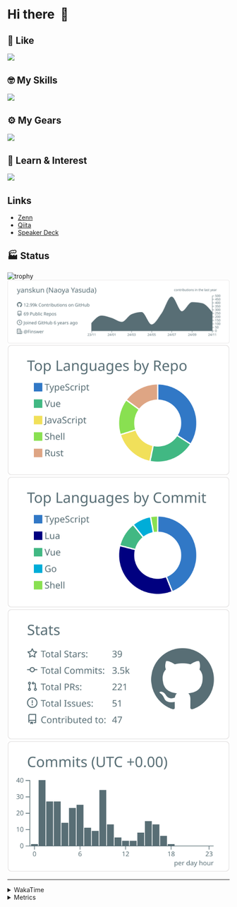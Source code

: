 # Hi there&nbsp; :wave:

## 💌 Like
<img src="https://go-skill-icons.vercel.app/api/icons?i=github" />

## 🤓 My Skills
<img src="https://go-skill-icons.vercel.app/api/icons?i=js,ts,vue,nuxtjs,react,nextjs,go,lua,git" />

## ⚙️ My Gears
<img src="https://go-skill-icons.vercel.app/api/icons?i=neovim,vscode,githubcopilot,alacritty,tmux" />

## 📖 Learn & Interest
<img src="https://go-skill-icons.vercel.app/api/icons?i=rust,deno,css,zig,playwright,githubactions,storybook,netlify,eslint" />

## Links
- [Zenn](https://zenn.dev/yanskun)
- [Qiita](https://qiita.com/yanskun)
- [Speaker Deck](https://speakerdeck.com/yanskun)

<!-- https://github.com/ryo-ma/github-profile-trophy -->

## 🏭 Status

<img src="https://github-profile-trophy.vercel.app/?username=yanskun&theme=onedark&row=1" alt="trophy">

<!-- https://github.com/vn7n24fzkq/github-profile-summary-cards -->
<picture>
  <source media="(prefers-color-scheme: dark)" srcset="https://raw.githubusercontent.com/yanskun/yanskun/master/profile-summary-card-output/nord_dark/0-profile-details.svg">
 <img src="https://raw.githubusercontent.com/yanskun/yanskun/master/profile-summary-card-output/default/0-profile-details.svg">
</picture>
<br>
<picture>
  <source media="(prefers-color-scheme: dark)" srcset="https://raw.githubusercontent.com/yanskun/yanskun/master/profile-summary-card-output/nord_dark/1-repos-per-language.svg">
 <img src="https://raw.githubusercontent.com/yanskun/yanskun/master/profile-summary-card-output/default/1-repos-per-language.svg">
</picture>
<picture>
  <source media="(prefers-color-scheme: dark)" srcset="https://raw.githubusercontent.com/yanskun/yanskun/master/profile-summary-card-output/nord_dark/2-most-commit-language.svg">
 <img src="https://raw.githubusercontent.com/yanskun/yanskun/master/profile-summary-card-output/default/2-most-commit-language.svg">
</picture>
<br>
<picture>
  <source media="(prefers-color-scheme: dark)" srcset="https://raw.githubusercontent.com/yanskun/yanskun/master/profile-summary-card-output/nord_dark/3-stats.svg">
 <img src="https://raw.githubusercontent.com/yanskun/yanskun/master/profile-summary-card-output/default/3-stats.svg">
</picture>
<picture>
  <source media="(prefers-color-scheme: dark)" srcset="https://raw.githubusercontent.com/yanskun/yanskun/master/profile-summary-card-output/nord_dark/4-productive-time.svg">
 <img src="https://raw.githubusercontent.com/yanskun/yanskun/master/profile-summary-card-output/default/4-productive-time.svg">
</picture>

---

<details>
  <summary>WakaTime</summary>
<!--START_SECTION:waka-->
![Code Time](http://img.shields.io/badge/Code%20Time-1%2C540%20hrs%2049%20mins-blue)

**🐱 My GitHub Data** 

> 📦 143.5 kB Used in GitHub's Storage 
 > 
> 🏆 2,977 Contributions in the Year 2024
 > 
> 💼 Opted to Hire
 > 
> 📜 125 Public Repositories 
 > 
> 🔑 4 Private Repositories 
 > 
**I'm an Early 🐤** 

```text
🌞 Morning                6002 commits        ████░░░░░░░░░░░░░░░░░░░░░   14.09 % 
🌆 Daytime                23079 commits       ██████████████░░░░░░░░░░░   54.16 % 
🌃 Evening                10032 commits       ██████░░░░░░░░░░░░░░░░░░░   23.54 % 
🌙 Night                  3499 commits        ██░░░░░░░░░░░░░░░░░░░░░░░   08.21 % 
```
📅 **I'm Most Productive on Tuesday** 

```text
Monday                   6071 commits        ████░░░░░░░░░░░░░░░░░░░░░   14.25 % 
Tuesday                  8896 commits        █████░░░░░░░░░░░░░░░░░░░░   20.88 % 
Wednesday                8106 commits        █████░░░░░░░░░░░░░░░░░░░░   19.02 % 
Thursday                 8021 commits        █████░░░░░░░░░░░░░░░░░░░░   18.82 % 
Friday                   6510 commits        ████░░░░░░░░░░░░░░░░░░░░░   15.28 % 
Saturday                 2095 commits        █░░░░░░░░░░░░░░░░░░░░░░░░   04.92 % 
Sunday                   2913 commits        ██░░░░░░░░░░░░░░░░░░░░░░░   06.84 % 
```


📊 **This Week I Spent My Time On** 

```text
🕑︎ Time Zone: Asia/Tokyo

💬 Programming Languages: 
TypeScript               19 hrs 57 mins      ████████████████░░░░░░░░░   65.44 % 
Other                    1 hr 49 mins        ██░░░░░░░░░░░░░░░░░░░░░░░   06.01 % 
TOML                     1 hr 35 mins        █░░░░░░░░░░░░░░░░░░░░░░░░   05.21 % 
Protocol Buffer          1 hr 14 mins        █░░░░░░░░░░░░░░░░░░░░░░░░   04.09 % 
Lua                      1 hr 14 mins        █░░░░░░░░░░░░░░░░░░░░░░░░   04.09 % 

🔥 Editors: 
Neovim                   30 hrs 29 mins      █████████████████████████   100.00 % 

💻 Operating System: 
Mac                      30 hrs 29 mins      █████████████████████████   100.00 % 
```


 Last Updated on 24/11/2024 06:16:36 UTC
<!--END_SECTION:waka-->
</details>

<details>
  <summary>Metrics</summary>
  <img src="https://github.com/yanskun/yanskun/blob/main/github-metrics.svg" alt="Metrics">
</details>
